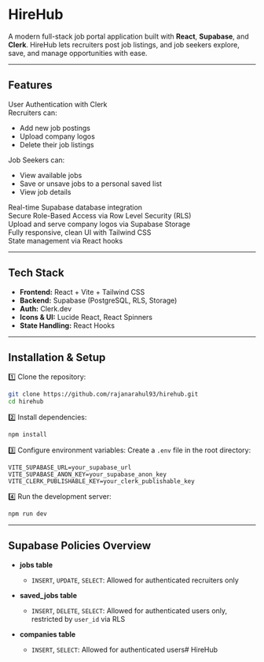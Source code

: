 
#  HireHub

A modern full-stack job portal application built with **React**, **Supabase**, and **Clerk**. HireHub lets recruiters post job listings, and job seekers explore, save, and manage opportunities with ease.

---

##  Features

 User Authentication with Clerk  
 Recruiters can:
- Add new job postings
- Upload company logos  
- Delete their job listings  

 Job Seekers can:
- View available jobs
- Save or unsave jobs to a personal saved list  
- View job details

 Real-time Supabase database integration  
 Secure Role-Based Access via Row Level Security (RLS)  
 Upload and serve company logos via Supabase Storage  
 Fully responsive, clean UI with Tailwind CSS  
 State management via React hooks  

---

##  Tech Stack

- **Frontend:** React + Vite + Tailwind CSS  
- **Backend:** Supabase (PostgreSQL, RLS, Storage)  
- **Auth:** Clerk.dev  
- **Icons & UI:** Lucide React, React Spinners  
- **State Handling:** React Hooks  

---

##  Installation & Setup

1️⃣ Clone the repository:
```bash
git clone https://github.com/rajanarahul93/hirehub.git
cd hirehub
````

2️⃣ Install dependencies:

```bash
npm install
```

3️⃣ Configure environment variables:
Create a `.env` file in the root directory:

```env
VITE_SUPABASE_URL=your_supabase_url
VITE_SUPABASE_ANON_KEY=your_supabase_anon_key
VITE_CLERK_PUBLISHABLE_KEY=your_clerk_publishable_key
```

4️⃣ Run the development server:

```bash
npm run dev
```

---

##  Supabase Policies Overview

* **jobs table**

  * `INSERT`, `UPDATE`, `SELECT`: Allowed for authenticated recruiters only
* **saved\_jobs table**

  * `INSERT`, `DELETE`, `SELECT`: Allowed for authenticated users only, restricted by `user_id` via RLS
* **companies table**

  * `INSERT`, `SELECT`: Allowed for authenticated users#   H i r e H u b  
 